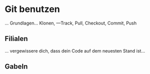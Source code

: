 # Git benutzen

... Grundlagen... Klonen, —Track, Pull, Checkout, Commit, Push

## Filialen

... vergewissere dich, dass dein Code auf dem neuesten Stand ist...

## Gabeln